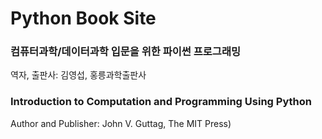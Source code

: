 # Python Book Site
### 컴퓨터과학/데이터과학 입문을 위한 파이썬 프로그래밍 
역자, 출판사: 김영섭, 홍릉과학출판사

### Introduction to Computation and Programming Using Python 

Author and Publisher: John V. Guttag, The MIT Press)





